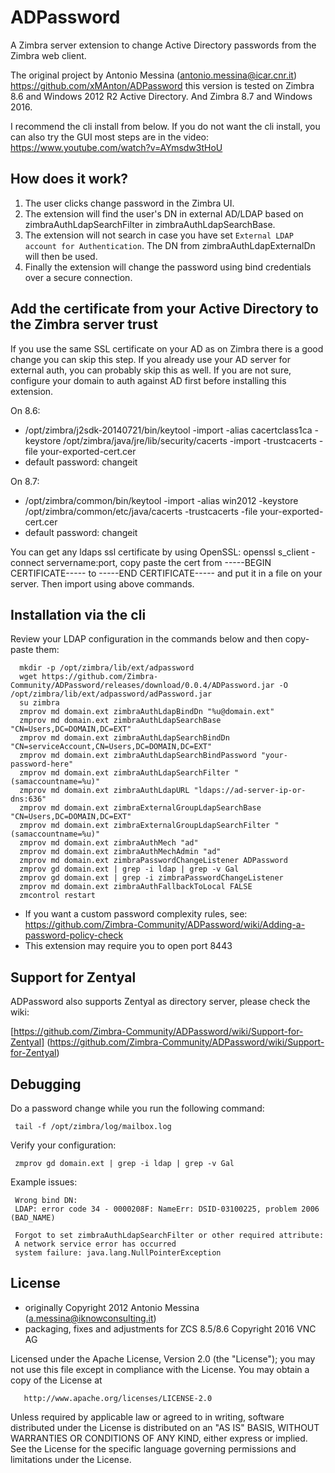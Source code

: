 ADPassword
======================

A Zimbra server extension to change Active Directory passwords from the Zimbra web client.


The original project by Antonio Messina (antonio.messina@icar.cnr.it) https://github.com/xMAnton/ADPassword this version is tested on Zimbra 8.6 and Windows 2012 R2 Active Directory. And Zimbra 8.7 and Windows 2016.

I recommend the cli install from below. If you do not want the cli install, you can also try the GUI most steps are in the video: https://www.youtube.com/watch?v=AYmsdw3tHoU

## How does it work?

1. The user clicks change password in the Zimbra UI.
2. The extension will find the user's DN in external AD/LDAP based on zimbraAuthLdapSearchFilter in zimbraAuthLdapSearchBase. 
3. The extension will not search in case you have set `External LDAP account for Authentication`. The DN from  zimbraAuthLdapExternalDn will then be used.
4. Finally the extension will change the password using bind credentials over a secure connection.

## Add the certificate from your Active Directory to the Zimbra server trust
If you use the same SSL certificate on your AD as on Zimbra there is a good change you can skip this step. If you already use your AD server for external auth, you can probably skip this as well. If you are not sure, configure your domain to auth against AD first before installing this extension. 

On 8.6:
* /opt/zimbra/j2sdk-20140721/bin/keytool -import -alias cacertclass1ca -keystore /opt/zimbra/java/jre/lib/security/cacerts -import -trustcacerts -file your-exported-cert.cer 
* default password: changeit

On 8.7:
* /opt/zimbra/common/bin/keytool -import -alias win2012 -keystore /opt/zimbra/common/etc/java/cacerts -trustcacerts -file your-exported-cert.cer
* default password: changeit

You can get any ldaps ssl certificate by using OpenSSL: openssl s_client -connect servername:port, copy paste the cert from -----BEGIN CERTIFICATE----- to -----END CERTIFICATE----- and put it in a file on your server. Then import using above commands.

## Installation via the cli

Review your LDAP configuration in the commands below and then copy-paste them:

      mkdir -p /opt/zimbra/lib/ext/adpassword
      wget https://github.com/Zimbra-Community/ADPassword/releases/download/0.0.4/ADPassword.jar -O /opt/zimbra/lib/ext/adpassword/adPassword.jar 
      su zimbra
      zmprov md domain.ext zimbraAuthLdapBindDn "%u@domain.ext"
      zmprov md domain.ext zimbraAuthLdapSearchBase "CN=Users,DC=DOMAIN,DC=EXT"
      zmprov md domain.ext zimbraAuthLdapSearchBindDn "CN=serviceAccount,CN=Users,DC=DOMAIN,DC=EXT"
      zmprov md domain.ext zimbraAuthLdapSearchBindPassword "your-password-here"
      zmprov md domain.ext zimbraAuthLdapSearchFilter "(samaccountname=%u)"
      zmprov md domain.ext zimbraAuthLdapURL "ldaps://ad-server-ip-or-dns:636"
      zmprov md domain.ext zimbraExternalGroupLdapSearchBase "CN=Users,DC=DOMAIN,DC=EXT"
      zmprov md domain.ext zimbraExternalGroupLdapSearchFilter "(samaccountname=%u)"
      zmprov md domain.ext zimbraAuthMech "ad"
      zmprov md domain.ext zimbraAuthMechAdmin "ad"
      zmprov md domain.ext zimbraPasswordChangeListener ADPassword
      zmprov gd domain.ext | grep -i ldap | grep -v Gal
      zmprov gd domain.ext | grep -i zimbraPasswordChangeListener
      zmprov md domain.ext zimbraAuthFallbackToLocal FALSE
      zmcontrol restart

* If you want a custom password complexity rules, see: https://github.com/Zimbra-Community/ADPassword/wiki/Adding-a-password-policy-check
* This extension may require you to open port 8443

## Support for Zentyal

ADPassword also supports Zentyal as directory server, please check the wiki:

[https://github.com/Zimbra-Community/ADPassword/wiki/Support-for-Zentyal] (https://github.com/Zimbra-Community/ADPassword/wiki/Support-for-Zentyal)

## Debugging
Do a password change while you run the following command:

     tail -f /opt/zimbra/log/mailbox.log

Verify your configuration:     

     zmprov gd domain.ext | grep -i ldap | grep -v Gal

Example issues:

     Wrong bind DN:
     LDAP: error code 34 - 0000208F: NameErr: DSID-03100225, problem 2006 (BAD_NAME)
     
     Forgot to set zimbraAuthLdapSearchFilter or other required attribute:
     A network service error has occurred
     system failure: java.lang.NullPointerException

## License
* originally Copyright 2012 Antonio Messina (a.messina@iknowconsulting.it)
* packaging, fixes and adjustments for ZCS 8.5/8.6 Copyright 2016 VNC AG

Licensed under the Apache License, Version 2.0 (the "License"); you may not use this file except in compliance with the License. You may obtain a copy of the License at

       http://www.apache.org/licenses/LICENSE-2.0
Unless required by applicable law or agreed to in writing, software
distributed under the License is distributed on an "AS IS" BASIS,
WITHOUT WARRANTIES OR CONDITIONS OF ANY KIND, either express or implied.
See the License for the specific language governing permissions and
limitations under the License.
